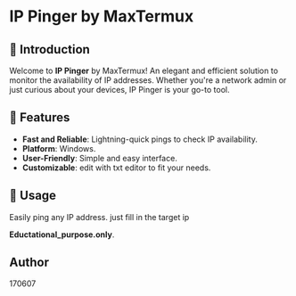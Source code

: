# IP Pinger by MaxTermux

## 🌟 Introduction

Welcome to **IP Pinger** by MaxTermux! An elegant and efficient solution to monitor the availability of IP addresses. Whether you're a network admin or just curious about your devices, IP Pinger is your go-to tool.

## 🎉 Features

- **Fast and Reliable**: Lightning-quick pings to check IP availability.
- **Platform**: Windows.
- **User-Friendly**: Simple and easy interface.
- **Customizable**: edit with txt editor to fit your needs.

## 🚀 Usage

Easily ping any IP address. just fill in the target ip

**Eductational_purpose.only**.

## Author
170607
